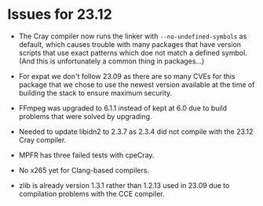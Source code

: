 # Issues for 23.12

-   The Cray compiler now runs the linker with `--no-undefined-symbols` as default,
    which causes trouble with many packages that have version scripts that use exact
    patterns which doe not match a defined symbol. (And this is unfortunately a common
    thing in packages...)

-   For expat we don't follow 23.09 as there are so many CVEs for this package that
    we chose to use the newest version available at the time of building the stack
    to ensure maximum security.
    
-   FFmpeg was upgraded to 6.1.1 instead of kept at 6.0 due to build problems that 
    were solved by upgrading.

-   Needed to update libidn2 to 2.3.7 as 2.3.4 did not compile with the 23.12 Cray 
    compiler.
    
-   MPFR has three failed tests with cpeCray.
    
-   No x265 yet for Clang-based compilers.

-   zlib is already version 1.3.1 rather than 1.2.13 used in 23.09 due to compilation
    problems with the CCE compiler.
